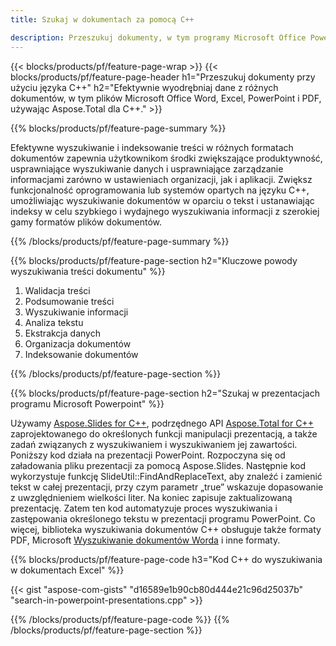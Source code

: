 ```yaml
---
title: Szukaj w dokumentach za pomocą C++ 

description: Przeszukuj dokumenty, w tym programy Microsoft Office PowerPoint, Excel, Word, PDF i inne, za pośrednictwem aplikacji opartej na języku C++.
---
```


{{< blocks/products/pf/feature-page-wrap >}}
{{< blocks/products/pf/feature-page-header h1="Przeszukuj dokumenty przy użyciu języka C++" h2="Efektywnie wyodrębniaj dane z różnych dokumentów, w tym plików Microsoft Office Word, Excel, PowerPoint i PDF, używając Aspose.Total dla C++." >}}

{{% blocks/products/pf/feature-page-summary %}}

Efektywne wyszukiwanie i indeksowanie treści w różnych formatach dokumentów zapewnia użytkownikom środki zwiększające produktywność, usprawniające wyszukiwanie danych i usprawniające zarządzanie informacjami zarówno w ustawieniach organizacji, jak i aplikacji. Zwiększ funkcjonalność oprogramowania lub systemów opartych na języku C++, umożliwiając wyszukiwanie dokumentów w oparciu o tekst i ustanawiając indeksy w celu szybkiego i wydajnego wyszukiwania informacji z szerokiej gamy formatów plików dokumentów.

{{% /blocks/products/pf/feature-page-summary  %}}

{{% blocks/products/pf/feature-page-section  h2="Kluczowe powody wyszukiwania treści dokumentu" %}}

1. Walidacja treści 
1. Podsumowanie treści 
1. Wyszukiwanie informacji
1. Analiza tekstu
1. Ekstrakcja danych 
1. Organizacja dokumentów
1. Indeksowanie dokumentów 



{{% /blocks/products/pf/feature-page-section %}}

{{% blocks/products/pf/feature-page-section  h2="Szukaj w prezentacjach programu Microsoft Powerpoint" %}}

Używamy [Aspose.Slides for C++](https://products.aspose.com/slides/cpp/), podrzędnego API [Aspose.Total for C++](https://products.aspose.com/total/cpp/) zaprojektowanego do określonych funkcji manipulacji prezentacją, a także zadań związanych z wyszukiwaniem i wyszukiwaniem jej zawartości. Poniższy kod działa na prezentacji PowerPoint. Rozpoczyna się od załadowania pliku prezentacji za pomocą Aspose.Slides. Następnie kod wykorzystuje funkcję SlideUtil::FindAndReplaceText, aby znaleźć i zamienić tekst w całej prezentacji, przy czym parametr „true” wskazuje dopasowanie z uwzględnieniem wielkości liter. Na koniec zapisuje zaktualizowaną prezentację. Zatem ten kod automatyzuje proces wyszukiwania i zastępowania określonego tekstu w prezentacji programu PowerPoint. Co więcej, biblioteka wyszukiwania dokumentów C++ obsługuje także formaty PDF, Microsoft [Wyszukiwanie dokumentów Worda](https://products.aspose.com/total/cpp/search/word/) i inne formaty.

{{% blocks/products/pf/feature-page-code h3="Kod C++ do wyszukiwania w dokumentach Excel" %}}

{{< gist "aspose-com-gists" "d16589e1b90cb80d444e21c96d25037b" "search-in-powerpoint-presentations.cpp" >}}

{{% /blocks/products/pf/feature-page-code  %}}
{{% /blocks/products/pf/feature-page-section %}}